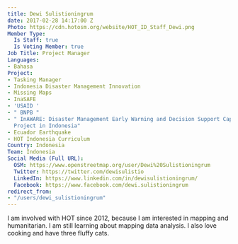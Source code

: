 ```yaml
---
title: Dewi Sulistioningrum
date: 2017-02-28 14:17:00 Z
Photo: https://cdn.hotosm.org/website/HOT_ID_Staff_Dewi.png
Member Type:
  Is Staff: true
  Is Voting Member: true
Job Title: Project Manager
Languages:
- Bahasa
Project:
- Tasking Manager
- Indonesia Disaster Management Innovation
- Missing Maps
- InaSAFE
- 'USAID '
- " BNPB "
- " InAWARE: Disaster Management Early Warning and Decision Support Capacity Enhancement
  Project in Indonesia"
- Ecuador Earthquake
- HOT Indonesia Curriculum
Country: Indonesia
Team: Indonesia
Social Media (Full URL):
  OSM: https://www.openstreetmap.org/user/Dewi%20Sulistioningrum
  Twitter: https://twitter.com/dewisulistio
  LinkedIn: https://www.linkedin.com/in/dewisulistioningrum/
  Facebook: https://www.facebook.com/dewi.sulistioningrum
redirect_from:
- "/users/dewi_sulistioningrum"
---
```


I am involved with HOT since 2012, because I am interested in mapping and humanitarian. I am still learning about mapping data analysis. I also love cooking and have three fluffy cats.